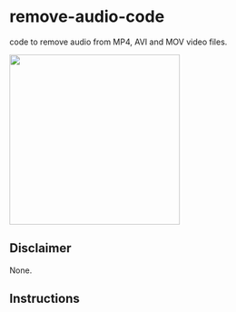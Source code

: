 # remove-audio-code
code to remove audio from MP4, AVI and MOV video files.

<p align="left">
  <img src="https://cdn.iconscout.com/icon/free/png-512/vlc-media-player-2-569258.png" width="300" height="300"/>
</p>

## Disclaimer
None.

## Instructions
